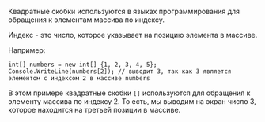 Квадратные скобки используются в языках программирования 
для обращения к элементам массива по индексу. 

Индекс - это число, которое указывает на позицию элемента в массиве. 

Например: 

```
int[] numbers = new int[] {1, 2, 3, 4, 5};
Console.WriteLine(numbers[2]); // выводит 3, так как 3 является элементом с индексом 2 в массиве numbers
```

В этом примере квадратные скобки `[]` используются для обращения к элементу массива по индексу 2. 
То есть, мы выводим на экран число 3, которое находится на третьей позиции в массиве.

